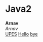 # Java2
**Arnav**
<br>
*Arnav*
<br>
[UPES](https://www.upes.ac.in)
[Hello](java.c) 
[bye](tutorial.c)
